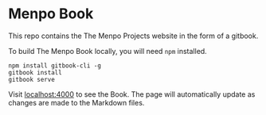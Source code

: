 Menpo Book
==========

This repo contains the The Menpo Projects website in the form of a gitbook. 

To build The Menpo Book locally, you will need `npm` installed.
```
npm install gitbook-cli -g
gitbook install
gitbook serve
```
Visit [localhost:4000](http://localhost:4000) to see the Book. The page will automatically update as changes are made to the Markdown files.
